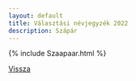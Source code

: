 ```yaml
---
layout: default
title: Választási névjegyzék 2022
description: Szápár
---
```


{% include Szaapaar.html %}

[Vissza](./)